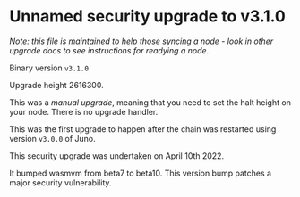 # Unnamed security upgrade to v3.1.0

_Note: this file is maintained to help those syncing a node - look in other upgrade docs to see instructions for readying a node_.

Binary version `v3.1.0`

Upgrade height 2616300.

This was a _manual upgrade_, meaning that you need to set the halt height on your node. There is no upgrade handler.

This was the first upgrade to happen after the chain was restarted using version `v3.0.0` of Juno.

This security upgrade was undertaken on April 10th 2022.

It bumped wasmvm from beta7 to beta10. This version bump patches a major security vulnerability.
